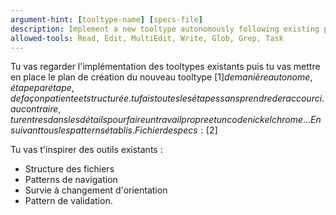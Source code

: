 ```yaml
---
argument-hint: [tooltype-name] [specs-file]
description: Implement a new tooltype autonomously following existing patterns
allowed-tools: Read, Edit, MultiEdit, Write, Glob, Grep, Task
---
```


Tu vas regarder l'implémentation des tooltypes existants puis tu vas mettre en place le plan de création du nouveau tooltype [$1] de manière autonome, étape par étape, de façon patiente et structurée. tu fais toutes les étapes sans prendre de raccourci. au contraire, tu rentres dans les détails pour faire un travail propre et un code nickel chrome... En suivant tous les patterns établis. Fichier de specs : [$2]

Tu vas t'inspirer des outils existants : 
- Structure des fichiers
- Patterns de navigation 
- Survie à changement d'orientation
- Pattern de validation.
